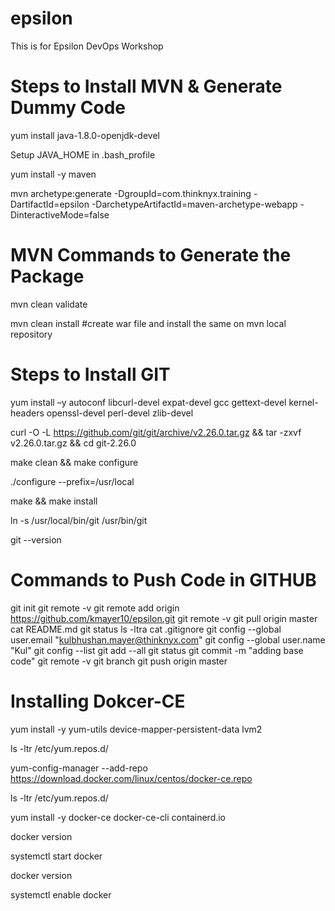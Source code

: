 # epsilon
This is for Epsilon DevOps Workshop

Steps to Install MVN & Generate Dummy Code
============================================

yum install java-1.8.0-openjdk-devel

Setup JAVA_HOME in .bash_profile

yum install -y maven

mvn archetype:generate -DgroupId=com.thinknyx.training -DartifactId=epsilon -DarchetypeArtifactId=maven-archetype-webapp -DinteractiveMode=false

MVN Commands to Generate the Package
============================================
mvn clean validate

mvn clean install #create war file and install the same on mvn local repository


Steps to Install GIT
============================================ 

yum install –y autoconf libcurl-devel expat-devel gcc gettext-devel kernel-headers openssl-devel perl-devel zlib-devel

curl -O -L https://github.com/git/git/archive/v2.26.0.tar.gz && tar -zxvf v2.26.0.tar.gz && cd git-2.26.0

make clean && make configure

./configure --prefix=/usr/local

make && make install

ln -s /usr/local/bin/git /usr/bin/git

git --version


Commands to Push Code in GITHUB
============================================

git init
git remote -v
git remote add origin https://github.com/kmayer10/epsilon.git
git remote -v
git pull origin master
cat README.md
git status
ls -ltra
cat .gitignore
git config --global user.email "kulbhushan.mayer@thinknyx.com"
git config --global user.name "Kul"
git config --list
git add --all
git status
git commit -m "adding base code"
git remote -v
git branch
git push origin master

Installing Dokcer-CE
===================================

yum install -y yum-utils device-mapper-persistent-data lvm2

ls -ltr /etc/yum.repos.d/

yum-config-manager --add-repo https://download.docker.com/linux/centos/docker-ce.repo

ls -ltr /etc/yum.repos.d/

yum install -y docker-ce docker-ce-cli containerd.io

docker version

systemctl start docker

docker version

systemctl enable docker

